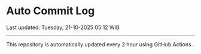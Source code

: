 # Auto Commit Log

Last updated: Tuesday, 21-10-2025 05:12 WIB

---

This repository is automatically updated every 2 hour using GitHub Actions.
